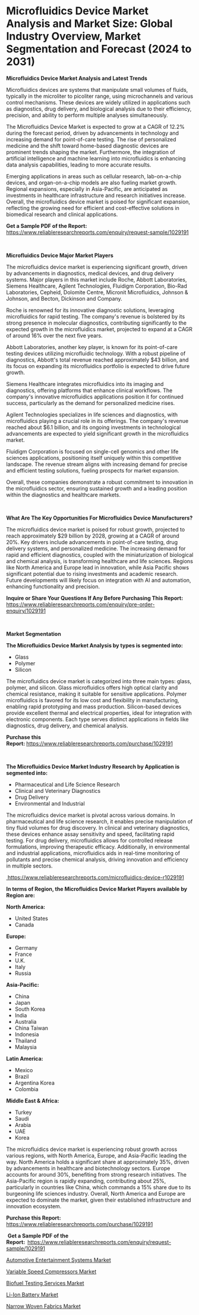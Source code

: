 <p><h1>Microfluidics Device Market Analysis and Market Size: Global Industry Overview, Market Segmentation and Forecast (2024 to 2031)</h1></p><p><strong>Microfluidics Device Market Analysis and Latest Trends</strong></p>
<p><p>Microfluidics devices are systems that manipulate small volumes of fluids, typically in the microliter to picoliter range, using microchannels and various control mechanisms. These devices are widely utilized in applications such as diagnostics, drug delivery, and biological analysis due to their efficiency, precision, and ability to perform multiple analyses simultaneously.</p><p>The Microfluidics Device Market is expected to grow at a CAGR of 12.2% during the forecast period, driven by advancements in technology and increasing demand for point-of-care testing. The rise of personalized medicine and the shift toward home-based diagnostic devices are prominent trends shaping the market. Furthermore, the integration of artificial intelligence and machine learning into microfluidics is enhancing data analysis capabilities, leading to more accurate results.</p><p>Emerging applications in areas such as cellular research, lab-on-a-chip devices, and organ-on-a-chip models are also fueling market growth. Regional expansions, especially in Asia-Pacific, are anticipated as investments in healthcare infrastructure and research initiatives increase. Overall, the microfluidics device market is poised for significant expansion, reflecting the growing need for efficient and cost-effective solutions in biomedical research and clinical applications.</p></p>
<p><strong>Get a Sample PDF of the Report:&nbsp;</strong> <a href="https://www.reliableresearchreports.com/enquiry/request-sample/1029191">https://www.reliableresearchreports.com/enquiry/request-sample/1029191</a></p>
<p>&nbsp;</p>
<p><strong>Microfluidics Device Major Market Players</strong></p>
<p><p>The microfluidics device market is experiencing significant growth, driven by advancements in diagnostics, medical devices, and drug delivery systems. Major players in this market include Roche, Abbott Laboratories, Siemens Healthcare, Agilent Technologies, Fluidigm Corporation, Bio-Rad Laboratories, Cepheid, Dolomite Centre, Micronit Microfluidics, Johnson & Johnson, and Becton, Dickinson and Company.</p><p>Roche is renowned for its innovative diagnostic solutions, leveraging microfluidics for rapid testing. The company's revenue is bolstered by its strong presence in molecular diagnostics, contributing significantly to the expected growth in the microfluidics market, projected to expand at a CAGR of around 16% over the next five years.</p><p>Abbott Laboratories, another key player, is known for its point-of-care testing devices utilizing microfluidic technology. With a robust pipeline of diagnostics, Abbott's total revenue reached approximately $43 billion, and its focus on expanding its microfluidics portfolio is expected to drive future growth.</p><p>Siemens Healthcare integrates microfluidics into its imaging and diagnostics, offering platforms that enhance clinical workflows. The company's innovative microfluidics applications position it for continued success, particularly as the demand for personalized medicine rises.</p><p>Agilent Technologies specializes in life sciences and diagnostics, with microfluidics playing a crucial role in its offerings. The company's revenue reached about $6.1 billion, and its ongoing investments in technological advancements are expected to yield significant growth in the microfluidics market.</p><p>Fluidigm Corporation is focused on single-cell genomics and other life sciences applications, positioning itself uniquely within this competitive landscape. The revenue stream aligns with increasing demand for precise and efficient testing solutions, fueling prospects for market expansion.</p><p>Overall, these companies demonstrate a robust commitment to innovation in the microfluidics sector, ensuring sustained growth and a leading position within the diagnostics and healthcare markets.</p></p>
<p>&nbsp;</p>
<p><strong>What Are The Key Opportunities For Microfluidics Device Manufacturers?</strong></p>
<p><p>The microfluidics device market is poised for robust growth, projected to reach approximately $29 billion by 2028, growing at a CAGR of around 20%. Key drivers include advancements in point-of-care testing, drug delivery systems, and personalized medicine. The increasing demand for rapid and efficient diagnostics, coupled with the miniaturization of biological and chemical analysis, is transforming healthcare and life sciences. Regions like North America and Europe lead in innovation, while Asia Pacific shows significant potential due to rising investments and academic research. Future developments will likely focus on integration with AI and automation, enhancing functionality and precision.</p></p>
<p><strong>Inquire or Share Your Questions If Any Before Purchasing This Report:</strong> <a href="https://www.reliableresearchreports.com/enquiry/pre-order-enquiry/1029191">https://www.reliableresearchreports.com/enquiry/pre-order-enquiry/1029191</a></p>
<p>&nbsp;</p>
<p><strong>Market Segmentation</strong></p>
<p><strong>The Microfluidics Device Market Analysis by types is segmented into:</strong></p>
<p><ul><li>Glass</li><li>Polymer</li><li>Silicon</li></ul></p>
<p><p>The microfluidics device market is categorized into three main types: glass, polymer, and silicon. Glass microfluidics offers high optical clarity and chemical resistance, making it suitable for sensitive applications. Polymer microfluidics is favored for its low cost and flexibility in manufacturing, enabling rapid prototyping and mass production. Silicon-based devices provide excellent thermal and electrical properties, ideal for integration with electronic components. Each type serves distinct applications in fields like diagnostics, drug delivery, and chemical analysis.</p></p>
<p><strong>Purchase this Report:&nbsp;</strong><a href="https://www.reliableresearchreports.com/purchase/1029191">https://www.reliableresearchreports.com/purchase/1029191</a></p>
<p>&nbsp;</p>
<p><strong>The Microfluidics Device Market Industry Research by Application is segmented into:</strong></p>
<p><ul><li>Pharmaceutical and Life Science Research</li><li>Clinical and Veterinary Diagnostics</li><li>Drug Delivery</li><li>Environmental and Industrial</li></ul></p>
<p><p>The microfluidics device market is pivotal across various domains. In pharmaceutical and life science research, it enables precise manipulation of tiny fluid volumes for drug discovery. In clinical and veterinary diagnostics, these devices enhance assay sensitivity and speed, facilitating rapid testing. For drug delivery, microfluidics allows for controlled release formulations, improving therapeutic efficacy. Additionally, in environmental and industrial applications, microfluidics aids in real-time monitoring of pollutants and precise chemical analysis, driving innovation and efficiency in multiple sectors.</p></p>
<p><a href="https://www.reliableresearchreports.com/microfluidics-device-r1029191">&nbsp;https://www.reliableresearchreports.com/microfluidics-device-r1029191</a></p>
<p><strong>In terms of Region, the Microfluidics Device Market Players available by Region are:</strong></p>
<p>
    <p> <strong> North America: </strong>
        <ul>
            <li>United States</li>
            <li>Canada</li>
        </ul>
        </p> 
    <p> <strong> Europe: </strong>
        <ul>
            <li>Germany</li>
            <li>France</li>
            <li>U.K.</li>
            <li>Italy</li>
            <li>Russia</li>
        </ul>
        </p> 
    <p> <strong> Asia-Pacific: </strong>
        <ul>
            <li>China</li>
            <li>Japan</li>
            <li>South Korea</li>
            <li>India</li>
            <li>Australia</li>
            <li>China Taiwan</li>
            <li>Indonesia</li>
            <li>Thailand</li>
            <li>Malaysia</li>
        </ul>
        </p> 
    <p> <strong> Latin America: </strong>
        <ul>
            <li>Mexico</li>
            <li>Brazil</li>
            <li>Argentina Korea</li>
            <li>Colombia</li>
        </ul>
        </p> 
    <p> <strong> Middle East & Africa: </strong>
        <ul>
            <li>Turkey</li>
            <li>Saudi</li>
            <li>Arabia</li>
            <li>UAE</li>
            <li>Korea</li>
        </ul>
    </p>
    </p>
<p><p>The microfluidics device market is experiencing robust growth across various regions, with North America, Europe, and Asia-Pacific leading the way. North America holds a significant share at approximately 35%, driven by advancements in healthcare and biotechnology sectors. Europe accounts for around 30%, benefiting from strong research initiatives. The Asia-Pacific region is rapidly expanding, contributing about 25%, particularly in countries like China, which commands a 15% share due to its burgeoning life sciences industry. Overall, North America and Europe are expected to dominate the market, given their established infrastructure and innovation ecosystem.</p></p>
<p><strong>Purchase this Report: </strong><a href="https://www.reliableresearchreports.com/purchase/1029191">https://www.reliableresearchreports.com/purchase/1029191</a></p>
<p>&nbsp;<strong>Get a Sample PDF of the Report:&nbsp;&nbsp;</strong><a href="https://www.reliableresearchreports.com/enquiry/request-sample/1029191">https://www.reliableresearchreports.com/enquiry/request-sample/1029191</a></p>
<p><strong></strong></p>
<p><p><a href="https://www.linkedin.com/pulse/strategic-market-insights-navigating-global-automotive-entertainment-meuqc?trackingId=c2d0WNAHSQm11XMtEAgCqg%3D%3D">Automotive Entertainment Systems Market</a></p><p><a href="https://medium.com/@yvonnecrona2023/the-variable-speed-compressors-market-has-witnessed-significant-growth-in-recent-years-and-this-43caf013c53d">Variable Speed Compressors Market</a></p><p><a href="https://issuu.com/reportprime-2/docs/biofuel-testing-services-market-siz_c944b9a3f5b2fb">Biofuel Testing Services Market</a></p><p><a href="https://github.com/nicoletavirag/Market-Research-Report-List-5/blob/main/li-ion-battery-market.md">Li-Ion Battery Market</a></p><p><a href="https://medium.com/@dylan.greene85678/this-report-aims-to-provide-a-comprehensive-presentation-of-the-global-market-for-narrow-woven-d0ff842daa8a">Narrow Woven Fabrics Market</a></p></p>